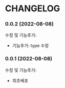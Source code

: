 # CHANGELOG

### 0.0.2 (2022-08-08)

수정 및 기능추가:

- 기능추가: type 수정

### 0.0.1 (2022-08-08)

수정 및 기능추가:

- 최초배포
